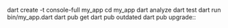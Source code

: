  dart create -t console-full my_app
 cd my_app
 dart analyze
 dart test
 dart run bin/my_app.dart
 dart pub get
 dart pub outdated
 dart pub upgrade::
